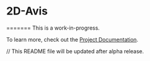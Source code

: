 # 2D-Avis

=======
This is a work-in-progress.

To learn more, check out the [Project Documentation](https://docs.google.com/document/d/1HeFgw3vbBejzaiFmxeKuzaxzupGs32jr_bPLuuH3T-g/edit#).

// This README file will be updated after alpha release.
